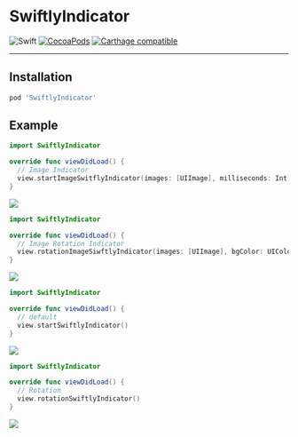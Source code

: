 # SwiftlyIndicator
![Swift](https://img.shields.io/badge/Swift-4.0-orange.svg)  [![CocoaPods](http://img.shields.io/cocoapods/v/Then.svg)](https://cocoapods.org/pods/SwiftlyIndicator) [![Carthage compatible](https://img.shields.io/badge/Carthage-compatible-4BC51D.svg?style=flat)](https://github.com/Carthage/Carthage)

---

## Installation

```ruby
pod 'SwiftlyIndicator'
```

## Example
```Swift
import SwiftlyIndicator

override func viewDidLoad() {
  // Image Indicator
  view.startImageSwitflyIndicator(images: [UIImage], milliseconds: Int)
}
```
![](./Images/imageIndicator.gif)

```Swift
import SwiftlyIndicator

override func viewDidLoad() {
  // Image Rotation Indicator
  view.rotationImageSiwftlyIndicator(images: [UIImage], bgColor: UIColor)
}
```
![](./Images/imageRotation.gif)

```Swift
import SwiftlyIndicator

override func viewDidLoad() {
  // default
  view.startSwiftlyIndicator()
}
```
![](./Images/defaultIndicator.gif)

```Swift
import SwiftlyIndicator

override func viewDidLoad() {
  // Rotation
  view.rotationSwiftlyIndicator()
}
```
![](./Images/defaultRotation.gif)
